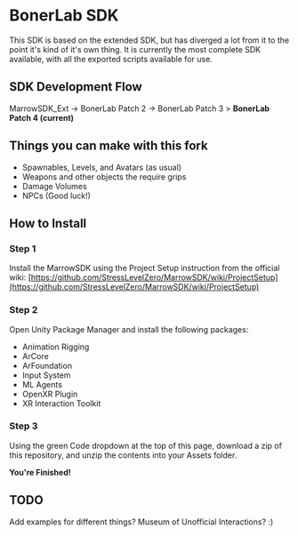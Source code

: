 # BonerLab SDK
This SDK is based on the extended SDK, but has diverged a lot from it to the point it's kind of it's own thing. It is currently the most complete SDK available, with all the exported scripts available for use.
## SDK Development Flow
MarrowSDK_Ext -> BonerLab Patch 2 -> BonerLab Patch 3 > **BonerLab Patch 4 (current)**
## Things you can make with this fork
- Spawnables, Levels, and Avatars (as usual)  
- Weapons and other objects the require grips  
- Damage Volumes  
- NPCs (Good luck!)
## How to Install
### Step 1
Install the MarrowSDK using the Project Setup instruction from the official wiki:
[https://github.com/StressLevelZero/MarrowSDK/wiki/ProjectSetup](https://github.com/StressLevelZero/MarrowSDK/wiki/ProjectSetup)
### Step 2
Open Unity Package Manager and install the following packages:
- Animation Rigging
- ArCore
- ArFoundation
- Input System
- ML Agents
- OpenXR Plugin
- XR Interaction Toolkit
### Step 3
Using the green Code dropdown at the top of this page, download a zip of this repository, and unzip the contents into your Assets folder.

**You're Finished!**

## TODO
Add examples for different things?
Museum of Unofficial Interactions? :)
